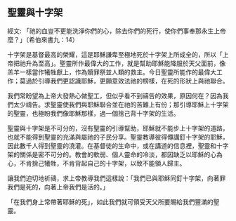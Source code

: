 ## 聖靈與十字架 ##

經文: 「祂的血豈不更能洗淨你們的心，除去你們的死行，使你們事奉那永生上帝麼？」（希伯來書九：14）



十字架是基督最高的榮耀，這是耶穌謙卑至極地死於十字架上所成全的，所以「上帝把祂升為至高」。聖靈所作最偉大的工作，就是幫助耶穌能降服於天父面前，像羔羊一樣當作犧牲獻上，作為贖罪祭並人類的救主。今日聖靈所能作的最偉大工作；莫過於引導我們更認識耶穌，更願意效法祂的榜樣，在死的形狀上與祂聯合。

我們常盼望為上帝大發熱心做聖工，但似乎看不到禱告的效果，原因何在？因為我們太少禱告。求聖靈使我們與耶穌聯合並在祂的苦難上有份；那引導耶穌上十字架的聖靈，也極盼我們像耶穌那樣，過一個捨己背十字架的生活。

聖靈與十字架是不可分的，沒有聖靈的引導幫助，耶穌就不能步上十字架的道路，也就不能得到聖靈的充滿與屬祂的子民分享。聖靈教導彼得傳講釘十字架的耶穌，因此數千人得到聖靈的澆灌。在基督徒的生命中，或在講道的信息裡，聖靈和十字架的關係是密不可分的。教會的軟弱、個人靈命的冷淡，都因缺乏以耶穌的心為心，不肯捨己犧牲，不肯背起自己的十字架，以致不能領人歸主。

讓我們迫切地祈禱，求上帝教導我們這樣說：「我們已與耶穌同釘十字架，向著罪我們是死的，向著上帝我們是活的。」

「在我們身上常帶著耶穌的死」，如此我們就可領受天父所要賜給我們豐滿的聖靈。